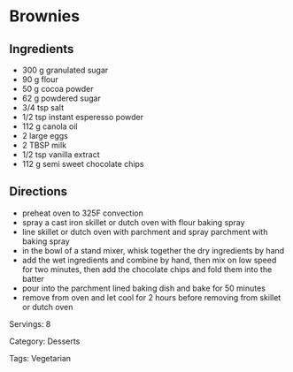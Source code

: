 # Brownies

## Ingredients

- 300 g granulated sugar
- 90 g flour
- 50 g cocoa powder
- 62 g powdered sugar
- 3/4 tsp salt
- 1/2 tsp instant esperesso powder
- 112 g canola oil
- 2 large eggs
- 2 TBSP milk
- 1/2 tsp vanilla extract
- 112 g semi sweet chocolate chips

## Directions

- preheat oven to 325F convection
- spray a cast iron skillet or dutch oven with flour baking spray
- line skillet or dutch oven with parchment and spray parchment with baking spray
- in the bowl of a stand mixer, whisk together the dry ingredients by hand
- add the wet ingredients and combine by hand, then mix on low speed for two minutes, then add the chocolate chips and fold them into the batter
- pour into the parchment lined baking dish and bake for 50 minutes
- remove from oven and let cool for 2 hours before removing from skillet or dutch oven

Servings: 8

Category: Desserts

Tags: Vegetarian


